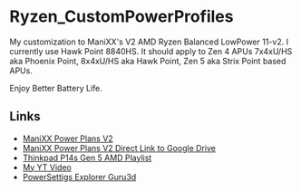 # Ryzen_CustomPowerProfiles

My customization to ManiXX's V2 AMD Ryzen Balanced LowPower 11-v2. I currently use Hawk Point 8840HS. It should apply to Zen 4 APUs 7x4xU/HS aka Phoenix Point, 8x4xU/HS aka Hawk Point, Zen 5 aka Strix Point based APUs.

Enjoy Better Battery Life.

## Links

- [ManiXX Power Plans V2][def]
- [ManiXX Power Plans V2 Direct Link to Google Drive][def2]
- [Thinkpad P14s Gen 5 AMD Playlist][def3]
- [My YT Video][def4]
- [PowerSettigs Explorer Guru3d][def5]

[def]: https://www.overclock.net/threads/ryzen-custom-power-plans-for-windows-10-11-snappy-lowpower-highpower.1776353/
[def2]: https://drive.google.com/file/d/10J8ApBJ5KN3vWvU3gOy7rUI9MUdaxaEe/view?usp=sharing
[def3]: https://www.youtube.com/playlist?list=PLAHLPU9IVh0eOhYcbt8Z2dKIXwoNlflC_
[def4]: https://youtu.be/00000000000
[def5]: https://forums.guru3d.com/threads/windows-power-plan-settings-explorer-utility.416058/
